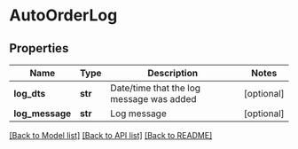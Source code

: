 # AutoOrderLog

## Properties
Name | Type | Description | Notes
------------ | ------------- | ------------- | -------------
**log_dts** | **str** | Date/time that the log message was added | [optional] 
**log_message** | **str** | Log message | [optional] 

[[Back to Model list]](../README.md#documentation-for-models) [[Back to API list]](../README.md#documentation-for-api-endpoints) [[Back to README]](../README.md)


